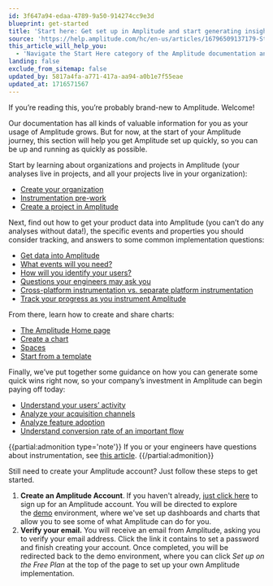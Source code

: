 ```yaml
---
id: 3f647a94-edaa-4789-9a50-914274cc9e3d
blueprint: get-started
title: 'Start here: Get set up in Amplitude and start generating insights today'
source: 'https://help.amplitude.com/hc/en-us/articles/16796509137179-Start-here-Get-set-up-in-Amplitude-and-start-generating-insights-today'
this_article_will_help_you:
  - 'Navigate the Start Here category of the Amplitude documentation and get up and running quickly'
landing: false
exclude_from_sitemap: false
updated_by: 5817a4fa-a771-417a-aa94-a0b1e7f55eae
updated_at: 1716571567
---
```

If you’re reading this, you’re probably brand-new to Amplitude. Welcome!

Our documentation has all kinds of valuable information for you as your usage of Amplitude grows. But for now, at the start of your Amplitude journey, this section will help you get Amplitude set up quickly, so you can be up and running as quickly as possible.

Start by learning about organizations and projects in Amplitude (your analyses live in projects, and all your projects live in your organization): 

* [Create your organization](/docs/get-started/create-org)
* [Instrumentation pre-work](/docs/get-started/instrumentation-prework)
* [Create a project in Amplitude](/docs/get-started/create-project)

Next, find out how to get your product data into Amplitude (you can’t do any analyses without data!), the specific events and properties you should consider tracking, and answers to some common implementation questions:

* [Get data into Amplitude](/docs/get-started/get-data-in)
* [What events will you need?](/docs/get-started/select-events)
* [How will you identify your users?](/docs/get-started/identify-users)
* [Questions your engineers may ask you](/docs/get-started/questions-from-your-engineer)
* [Cross-platform instrumentation vs. separate platform instrumentation](/docs/get-started/cross-platform-vs-separate-platform)
* [Track your progress as you instrument Amplitude](/docs/get-started/track-your-progress)

From there, learn how to create and share charts:

* [The Amplitude Home page](/docs/get-started/amplitude-home-page)
* [Create a chart](/docs/get-started/create-a-chart)
* [Spaces](/docs/get-started/spaces)
* [Start from a template](/docs/get-started/start-from-template)

Finally, we’ve put together some guidance on how you can generate some quick wins right now, so your company’s investment in Amplitude can begin paying off today:

* [Understand your users’ activity](/docs/get-started/understand-user-activity)
* [Analyze your acquisition channels](/docs/get-started/analyze-acquisition-channels)
* [Analyze feature adoption](/docs/get-started/analyze-feature-adoption)
* [Understand conversion rate of an important flow](/docs/get-started/understand-conversion-rate)

{{partial:admonition type='note'}}
If you or your engineers have questions about instrumentation, see [this article](https://www.docs.developers.amplitude.com/getting-started/).
{{/partial:admonition}}

Still need to create your Amplitude account? Just follow these steps to get started.

1. **Create an Amplitude Account**. If you haven't already, [just click here](https://amplitude.com/get-started) to sign up for an Amplitude account. You will be directed to explore the [demo](https://analytics.amplitude.com/login/my-demo) environment, where we've set up dashboards and charts that allow you to see some of what Amplitude can do for you.
2. **Verify your email.** You will receive an email from Amplitude, asking you to verify your email address. Click the link it contains to set a password and finish creating your account. Once completed, you will be redirected back to the demo environment, where you can click *Set up on the Free Plan* at the top of the page to set up your own Amplitude implementation.